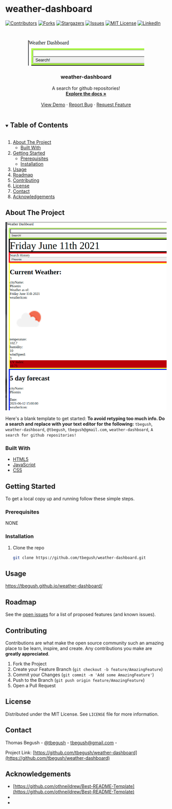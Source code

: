 # weather-dashboard

<!--
*** Thanks for checking out the Best-README-Template. If you have a suggestion
*** that would make this better, please fork the repo and create a pull request
*** or simply open an issue with the tag "enhancement".
*** Thanks again! Now go create something AMAZING! :D
***
*** Forked from othneildrew/Best-README-Template
***
*** To avoid retyping too much info. Do a search and replace for the following:
*** github_username, repo_name, twitter_handle, email, project_title, project_description
*** tbegush, weather-dashboard, @tbegush, tbegush@gmail.com, weather-dashboard, A search for github repositories!
-->



<!-- PROJECT SHIELDS -->
<!--
*** I'm using markdown "reference style" links for readability.
*** Reference links are enclosed in brackets [ ] instead of parentheses ( ).
*** See the bottom of this document for the declaration of the reference variables
*** for contributors-url, forks-url, etc. This is an optional, concise syntax you may use.
*** https://www.markdownguide.org/basic-syntax/#reference-style-links
-->
[![Contributors][contributors-shield]][contributors-url]
[![Forks][forks-shield]][forks-url]
[![Stargazers][stars-shield]][stars-url]
[![Issues][issues-shield]][issues-url]
[![MIT License][license-shield]][license-url]
[![LinkedIn][linkedin-shield]][linkedin-url]



<!-- PROJECT LOGO -->
<br />
<p align="center">
  <a href="https://github.com/tbegush/weather-dashboard">
    <img src="./weatherlogo.png" alt="Logo" width="363" height=auto>
  </a>

  <h3 align="center">weather-dashboard</h3>

  <p align="center">
    A search for github repositories!
    <br />
    <a href="https://github.com/tbegush/weather-dashboard"><strong>Explore the docs »</strong></a>
    <br />
    <br />
    <a href="https://tbegush.github.io/weather-dashboard/">View Demo</a>
    ·
    <a href="https://github.com/tbegush/weather-dashboard/issues">Report Bug</a>
    ·
    <a href="https://github.com/tbegush/weather-dashboard/issues">Request Feature</a>
  </p>
</p>



<!-- TABLE OF CONTENTS -->
<details open="open">
  <summary><h2 style="display: inline-block">Table of Contents</h2></summary>
  <ol>
    <li>
      <a href="#about-the-project">About The Project</a>
      <ul>
        <li><a href="#built-with">Built With</a></li>
      </ul>
    </li>
    <li>
      <a href="#getting-started">Getting Started</a>
      <ul>
        <li><a href="#prerequisites">Prerequisites</a></li>
        <li><a href="#installation">Installation</a></li>
      </ul>
    </li>
    <li><a href="#usage">Usage</a></li>
    <li><a href="#roadmap">Roadmap</a></li>
    <li><a href="#contributing">Contributing</a></li>
    <li><a href="#license">License</a></li>
    <li><a href="#contact">Contact</a></li>
    <li><a href="#acknowledgements">Acknowledgements</a></li>
  </ol>
</details>



<!-- ABOUT THE PROJECT -->
## About The Project

![Weather Dashboard Screen Shot](./weatherscreenshot.png)

Here's a blank template to get started:
**To avoid retyping too much info. Do a search and replace with your text editor for the following:**
`tbegush`, `weather-dashboard`, `@tbegush`, `tbegush@gmail.com`, `weather-dashboard`, `A search for github repositories!`


### Built With

* [HTML5]()
* [JavaScript]()
* [CSS]()



<!-- GETTING STARTED -->
## Getting Started

To get a local copy up and running follow these simple steps.

### Prerequisites

NONE

### Installation

1. Clone the repo
   ```sh
   git clone https://github.com/tbegush/weather-dashboard.git
   ```


<!-- USAGE EXAMPLES -->
## Usage

https://tbegush.github.io/weather-dashboard/



<!-- ROADMAP -->
## Roadmap

See the [open issues](https://github.com/tbegush/weather-dashboard/issues) for a list of proposed features (and known issues).



<!-- CONTRIBUTING -->
## Contributing

Contributions are what make the open source community such an amazing place to be learn, inspire, and create. Any contributions you make are **greatly appreciated**.

1. Fork the Project
2. Create your Feature Branch (`git checkout -b feature/AmazingFeature`)
3. Commit your Changes (`git commit -m 'Add some AmazingFeature'`)
4. Push to the Branch (`git push origin feature/AmazingFeature`)
5. Open a Pull Request



<!-- LICENSE -->
## License

Distributed under the MIT License. See `LICENSE` file for more information.



<!-- CONTACT -->
## Contact

Thomas Begush - [@tbegush](https://twitter.com/tbegush) - tbegush@gmail.com - 

Project Link: [https://github.com/tbegush/weather-dashboard](https://github.com/tbegush/weather-dashboard)



<!-- ACKNOWLEDGEMENTS -->
## Acknowledgements

* [https://github.com/othneildrew/Best-README-Template](https://github.com/othneildrew/Best-README-Template)
* []()
* []()





<!-- MARKDOWN LINKS & IMAGES -->
<!-- https://www.markdownguide.org/basic-syntax/#reference-style-links -->
[contributors-shield]: https://img.shields.io/github/contributors/tbegush/weather-dashboard.svg?style=for-the-badge
[contributors-url]: https://github.com/tbegush/weather-dashboard/graphs/contributors
[forks-shield]: https://img.shields.io/github/forks/tbegush/weather-dashboard.svg?style=for-the-badge
[forks-url]: https://github.com/tbegush/weather-dashboard/network/members
[stars-shield]: https://img.shields.io/github/stars/tbegush/weather-dashboard.svg?style=for-the-badge
[stars-url]: https://github.com/tbegush/weather-dashboard/stargazers
[issues-shield]: https://img.shields.io/github/issues/tbegush/weather-dashboard.svg?style=for-the-badge
[issues-url]: https://github.com/tbegush/weather-dashboard/issues
[license-shield]: https://img.shields.io/github/license/tbegush/weather-dashboard.svg?style=for-the-badge
[license-url]: https://raw.githubusercontent.com/tbegush/weather-dashboard/master/LICENSE
[linkedin-shield]: https://img.shields.io/badge/-LinkedIn-black.svg?style=for-the-badge&logo=linkedin&colorB=555
[linkedin-url]: https://linkedin.com/in/tbegush
